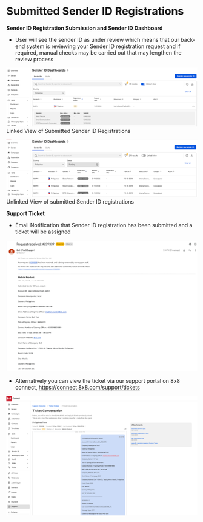 # Submitted Sender ID Registrations

**Sender ID Registration Submission and Sender ID Dashboard**

* User will see the sender ID as under review which means that our back-end system is reviewing your Sender ID registration request and if required, manual checks may be carried out that may lengthen the review process

![Linked View of Submitted Sender ID Registrations](../images/00a34df43026cf87e59795071b3d2c0ced5e246f11c26b92d660ed07dedd47eb-unnamed_11.png)Linked View of Submitted Sender ID Registrations

![Unlinked View of submitted Sender ID registrations](../images/bc67bbdc54d41dafdf761dac0452d5cf0855596d2aba6f6654be35e7b88e0af0-unnamed_12.png)Unlinked View of submitted Sender ID registrations

**Support Ticket**

* Email Notification that Sender ID registration has been submitted and a ticket will be assigned

![image](../images/61247d3ec43d686b22228958974aa9880525459532c877970d13a8d3c74b39d6-unnamed_13.png)

* Alternatively you can view the ticket via our support portal on 8x8 connect, <https://connect.8x8.com/support/tickets>

![image](../images/8a05452948dfb06b4d414f76d9911cbc6b88de9b74af835314e663a20a244609-Ticketconvo.png)
